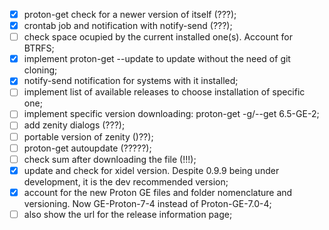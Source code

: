 - [x] proton-get check for a newer version of itself (???);
- [x] crontab job and notification with notify-send (???);
- [ ] check space ocupied by the current installed one(s). Account for BTRFS;
- [x] implement proton-get --update to update without the need of git cloning;
- [x] notify-send notification for systems with it installed;
- [ ] implement list of available releases to choose installation of specific one;
- [ ] implement specific version downloading: proton-get -g/--get 6.5-GE-2;
- [ ] add zenity dialogs (???);
- [ ] portable version of zenity ()??);
- [ ] proton-get autoupdate (?????);
- [ ] check sum after downloading the file (!!!);
- [x] update and check for xidel version. Despite 0.9.9 being under development, it is the dev recommended version;
- [x] account for the new Proton GE files and folder nomenclature and versioning. Now GE-Proton-7-4 instead of Proton-GE-7.0-4;
- [ ] also show the url for the release information page;
